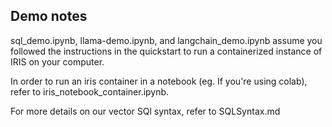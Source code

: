 ## Demo notes

sql_demo.ipynb, llama-demo.ipynb, and langchain_demo.ipynb assume you followed the instructions in the quickstart to run a containerized instance of IRIS on your computer. 

In order to run an iris container in a notebook (eg. If you're using colab), refer to iris_notebook_container.ipynb. 

For more details on our vector SQl syntax, refer to SQLSyntax.md 